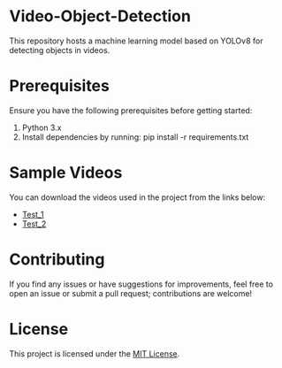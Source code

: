 # Video-Object-Detection
This repository hosts a machine learning model based on YOLOv8 for detecting objects in videos.

# Prerequisites
Ensure you have the following prerequisites before getting started:

1. Python 3.x
2. Install dependencies by running:  pip install -r requirements.txt
    
# Sample Videos

You can download the videos used in the project from the links below:

- [Test_1](https://drive.google.com/file/d/1TM3KF_JC_j9znTjtsGxF8InmUbPPPOUE/view)
- [Test_2](https://www.vecteezy.com/video/5846195-dog-walk-on-a-leash-along-the-autumn-yellow-forest-park-path)

# Contributing

If you find any issues or have suggestions for improvements, feel free to open an issue or submit a pull request; contributions are welcome!

# License

This project is licensed under the [MIT License](LICENSE).


